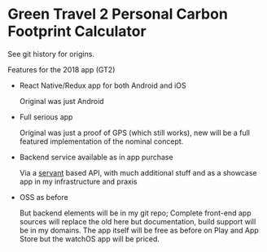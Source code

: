 Green Travel 2 Personal Carbon Footprint Calculator==================================================  See git history for origins.  Features for the 2018 app (GT2)* React Native/Redux app for both Android and iOS   Original was just Android    * Full serious app   Original was just a proof of GPS (which still works), new will be a full featured   implementation of the nominal concept.* Backend service available as in app purchase   Via a [servant](https://haskell-servant.github.io/) based API, with much additional stuff   and as a showcase app in my infrastructure and praxis   * OSS as before   But backend elements will be in my git repo;   Complete front-end app sources will replace the old here but documentation,   build support will be in my domains. The app itself will be free as before   on Play and App Store but the watchOS app will be priced.      